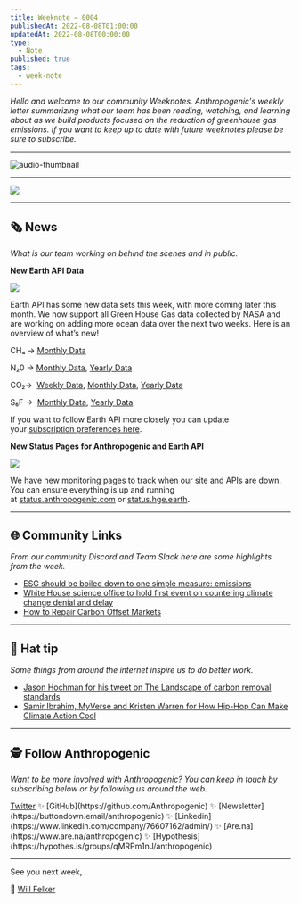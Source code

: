 ```yaml
---
title: Weeknote → 0004
publishedAt: 2022-08-08T01:00:00
updatedAt: 2022-08-08T00:00:00
type:
  - Note
published: true
tags:
  - week-note
---
```

_Hello and welcome to our community Weeknotes. Anthropogenic's weekly letter summarizing what our team has been reading, watching, and learning about as we build products focused on the reduction of greenhouse gas emissions. If you want to keep up to date with future weeknotes please be sure to subscribe._

---

![audio-thumbnail](https://blog.anthropogenic.com/content/media/2022/08/weeknotes0004-1_thumb.png?v=1659653936751)



---

![](https://blog.anthropogenic.com/content/images/2022/08/CO2-graphic@2x-1.png)

---

## **🗞 News**

_What is our team working on behind the scenes and in public._  
  
**New Earth API Data**

![](https://lh6.googleusercontent.com/lvTexGDDPCAkEpijfhewyNzsiWUK_lifuQxDeTiRaf_BqGRt_P78f9Lg64YdGi1qVjBaJJVEv3vLm5eBhvlZE_195A4c-dK7nbYcnsrMuqqsS3JImeD7r8NUwukLQWy4M0YjZyLtk1392B-h-BfBIao)

Earth API has some new data sets this week, with more coming later this month. We now support all Green House Gas data collected by NASA and are working on adding more ocean data over the next two weeks. Here is an overview of what’s new!

CH₄ → [Monthly Data](https://www.hge.earth/ch4/monthly)

N₂0 → [Monthly Data](https://www.hge.earth/n2o/monthly), [Yearly Data](https://www.hge.earth/n2o/yearly)

CO₂→  [Weekly Data](https://www.hge.earth/co2/weekly), [Monthly Data](https://www.hge.earth/co2/monthly), [Yearly Data](https://www.hge.earth/co2/yearly)

S₆F →  [Monthly Data](https://www.hge.earth/sf6/monthly), [Yearly Data](https://www.hge.earth/sf6/yearly)

  
If you want to follow Earth API more closely you can update your [subscription preferences here](https://blog.anthropogenic.com/).  

**New Status Pages for Anthropogenic and Earth API**

![](https://lh6.googleusercontent.com/y7jUhqYaPf1dUs-T6eSOcuVMex7uAw2XpApgWHoN5OYN5a10IC_R8RjFG2ngUSQ0Ne4fDZC50XrLUeRgoXXW-bkY3EjxxVVhfWLveOaO98uczXGIDKWORstdTsDLr-GMdiI5L9W9ANrjhghVYLnAiBQ)

We have new monitoring pages to track when our site and APIs are down. You can ensure everything is up and running at [status.anthropogenic.com](https://status.anthropogenic.com/) or [status.hge.earth](https://status.hge.earth/)**.**

---

## **🌐 Community Links**

_From our community Discord and Team Slack here are some highlights from the week._

- [ESG should be boiled down to one simple measure: emissions](https://www.economist.com/leaders/2022/07/21/esg-should-be-boiled-down-to-one-simple-measure-emissions)
- [White House science office to hold first event on countering climate change denial and delay](https://www.washingtonpost.com/climate-environment/2022/02/24/white-house-science-office-hold-first-ever-event-countering-climate-change-denial-delay/)
- [How to Repair Carbon Offset Markets](https://e360.yale.edu/features/how-to-repair-the-worlds-broken-carbon-offset-markets)

---

## **🎩 Hat tip**

_Some things from around the internet inspire us to do better work._

- [Jason Hochman for his tweet on The Landscape of carbon removal standards](https://twitter.com/jasonclimateguy/status/1554866053922144259)
- [Samir Ibrahim, MyVerse and Kristen Warren for How Hip-Hop Can Make Climate Action Cool](https://www.youtube.com/watch?v=atQtlbO6D2Y)

---

## **🕵️ Follow Anthropogenic**

_Want to be more involved with_ [_Anthropogenic_](https://anthropogenic.com/)_? You can keep in touch by subscribing below or by following us around the web._

[Twitter](https://twitter.com/anthropogenic_) ✨ [GitHub](https://github.com/Anthropogenic) ✨ [Newsletter](https://buttondown.email/anthropogenic) ✨ [Linkedin](https://www.linkedin.com/company/76607162/admin/) ✨ [Are.na](https://www.are.na/anthropogenic) ✨ [Hypothesis](https://hypothes.is/groups/qMRPm1nJ/anthropogenic)

---

See you next week,

🐳 [Will Felker](https://twitter.com/gndclouds)
